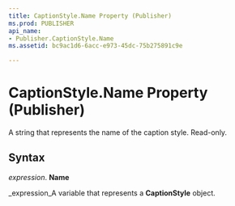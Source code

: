 ```yaml
---
title: CaptionStyle.Name Property (Publisher)
ms.prod: PUBLISHER
api_name:
- Publisher.CaptionStyle.Name
ms.assetid: bc9ac1d6-6acc-e973-45dc-75b275891c9e

---
```



# CaptionStyle.Name Property (Publisher)

A string that represents the name of the caption style. Read-only.


## Syntax

 _expression_. **Name**

 _expression_A variable that represents a  **CaptionStyle** object.


